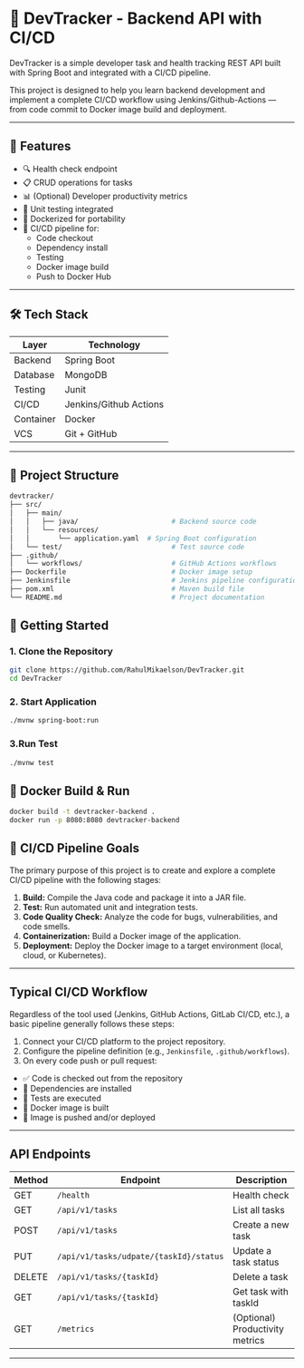 # 🚀 DevTracker - Backend API with CI/CD

DevTracker is a simple developer task and health tracking REST API built with Spring Boot and integrated with a  CI/CD pipeline.

This project is designed to help you learn backend development and implement a complete CI/CD workflow using Jenkins/Github-Actions — from code commit to Docker image build and deployment.

---

## 📌 Features

- 🔍 Health check endpoint
- 📋 CRUD operations for tasks
- 📊 (Optional) Developer productivity metrics
- 🧪 Unit testing integrated
- 🐳 Dockerized for portability
- 🔁 CI/CD pipeline for:
  - Code checkout
  - Dependency install
  - Testing
  - Docker image build
  - Push to Docker Hub

---

## 🛠️ Tech Stack

| Layer       | Technology             |
|-------------|------------------------|
| Backend     | Spring Boot            |
| Database    | MongoDB                |
| Testing     | Junit                  |
| CI/CD       | Jenkins/Github Actions |
| Container   | Docker                 |
| VCS         | Git + GitHub           |

---

## 📂 Project Structure

```bash
devtracker/
├── src/
│   ├── main/
│   │   ├── java/                       # Backend source code
│   │   └── resources/
│   │       └── application.yaml  # Spring Boot configuration
│   └── test/                           # Test source code
├── .github/
│   └── workflows/                      # GitHub Actions workflows
├── Dockerfile                          # Docker image setup
├── Jenkinsfile                         # Jenkins pipeline configuration
├── pom.xml                             # Maven build file
└── README.md                           # Project documentation
```

## 🚀 Getting Started

### 1. Clone the Repository

```bash
git clone https://github.com/RahulMikaelson/DevTracker.git
cd DevTracker
```
### 2. Start Application

```bash
./mvnw spring-boot:run
```
### 3.Run Test

```bash
./mvnw test
```

## 🐳 Docker Build & Run
```bash
docker build -t devtracker-backend .
docker run -p 8080:8080 devtracker-backend
```
## 🔄  CI/CD Pipeline Goals
The primary purpose of this project is to create and explore a complete CI/CD pipeline with the following stages:

1. **Build:** Compile the Java code and package it into a JAR file.
2. **Test:** Run automated unit and integration tests.
3. **Code Quality Check:** Analyze the code for bugs, vulnerabilities, and code smells.
4. **Containerization:** Build a Docker image of the application.
5. **Deployment:** Deploy the Docker image to a target environment (local, cloud, or Kubernetes).

---

## Typical CI/CD Workflow

Regardless of the tool used (Jenkins, GitHub Actions, GitLab CI/CD, etc.), a basic pipeline generally follows these steps:

1. Connect your CI/CD platform to the project repository.
2. Configure the pipeline definition (e.g., `Jenkinsfile`, `.github/workflows`).
3. On every code push or pull request:
  - ✅ Code is checked out from the repository
  - 🔧 Dependencies are installed
  - 🧪 Tests are executed
  - 🐳 Docker image is built
  - 🚢 Image is pushed and/or deployed
---

## API Endpoints

| Method | Endpoint                               | Description                     |
| ------ |----------------------------------------|---------------------------------|
| GET    | `/health`                              | Health check                    |
| GET    | `/api/v1/tasks`                        | List all tasks                  |
| POST   | `/api/v1/tasks`                        | Create a new task               |
| PUT    | `/api/v1/tasks/udpate/{taskId}/status` | Update a task status            |
| DELETE | `/api/v1/tasks/{taskId}`               | Delete a task                   |
| GET    | `/api/v1/tasks/{taskId}`               | Get task with taskId            |
| GET    | `/metrics`                             | (Optional) Productivity metrics |

---



